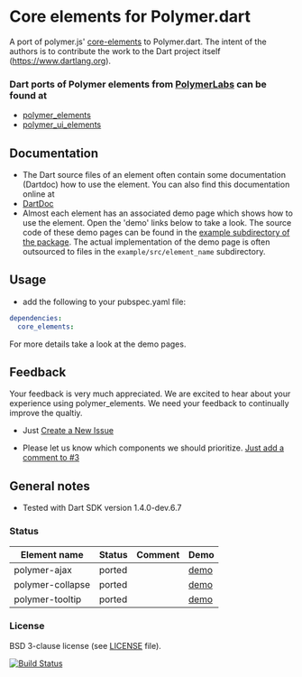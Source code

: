 # Core elements for Polymer.dart

A port of polymer.js' [core-elements](http://polymer.github.io/core-docs/) to Polymer.dart. 
The intent of the authors is to contribute the work to the Dart project itself (https://www.dartlang.org).

### Dart ports of Polymer elements from [PolymerLabs](http://www.polymer-project.org/docs/elements/polymer-elements.html) can be found at 
* [polymer_elements](https://github.com/ErikGrimes/polymer_elements)
* [polymer_ui_elements](https://github.com/ErikGrimes/polymer_ui_elements)


## Documentation
* The Dart source files of an element often contain some documentation (Dartdoc) how to use the element. You can also find this documentation online at  
* [DartDoc](http://bwu-dart.github.io/core_elements/dartdoc)
* Almost each element has an associated demo page which shows how to use the element. 
Open the 'demo' links below to take a look.
The source code of these demo pages can be found in the [example subdirectory of the package](https://github.com/bwu-dart/core_elements/tree/master/example). 
The actual implementation of the demo page is often outsourced to files in the `example/src/element_name` subdirectory.


## Usage
* add the following to your pubspec.yaml file: 

```yaml
dependencies:
  core_elements:
```
For more details take a look at the demo pages. 

## Feedback

Your feedback is very much appreciated. We are excited to hear about your experience using polymer_elements.
We need your feedback to continually improve the qualtiy.

- Just [Create a New Issue](https://github.com/bwu-dart/core_elements/issues/new)

- Please let us know which components we should prioritize. [Just add a comment to #3](../issues/3)


## General notes

* Tested with Dart SDK version 1.4.0-dev.6.7

### Status

Element name                    |   Status         | Comment      | Demo
------------------------------- | ---------------- | ------------ | ----
polymer-ajax                    | ported           |              | [demo](http://bwu-dart.github.io/core_elements/example/core_ajax.html)
polymer-collapse                | ported           |              | [demo](http://bwu-dart.github.io/core_elements/example/core_collapse.html)
polymer-tooltip                 | ported           |              | [demo](http://bwu-dart.github.io/core_elements/example/core_tooltip.html)


### License
BSD 3-clause license (see [LICENSE](https://github.com/bwu-dart/core_elements/blob/master/LICENSE) file).

[![Build Status](https://drone.io/github.com/bwu-dart/core_elements/status.png)](https://drone.io/github.com/bwu-dart/core_elements/latest)
